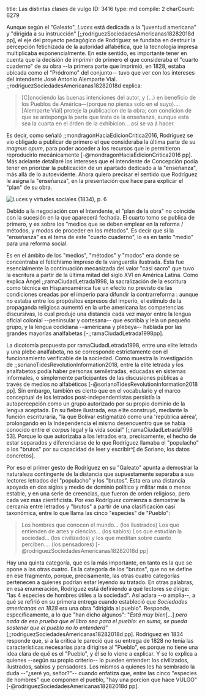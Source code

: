 title:          Las distintas clases de vulgo
ID:             3416
type:           md
compile:        2
charCount:      6279


Aunque según el "Galeato", *Luces* está dedicada a la "juventud americana" y "dirigida a su instrucción" [;;rodriguezSociedadesAmericanas18282018d pp], el eje del proyecto pedagógico de Rodríguez se fundaba en destruir la percepción fetichizada de la autoridad alfabética, que la tecnología impresa multiplicaba exponencialmente. En este sentido, es importante tener en cuenta que la decisión de imprimir de primero el que consideraba el "cuarto cuaderno" de su obra --la primera parte que imprimió, en 1828, estaba ubicada como el "Pródromo" del conjunto-- tuvo que ver con los intereses del intendente José Antonio Alemparte Vial.  ;;rodriguezSociedadesAmericanas18282018d explica: 

>[C]onociendo las buenas intenciones del autor, y (...) en beneficio de los Pueblos de América—(porque no piensa solo en el suyo).... [Alemparte Vial] proteje la publicacion de la obra; con condicion de que se anteponga la parte que trata de la enseñanza, aunque esta sea la cuarta en el órden de la exhibicion... así se va á hacer.

Es decir, como señaló ;;mondragonHaciaEdicionCritica2016, Rodríguez se vio obligado a publicar de primero el que consideraba la última parte de su *magnus opum*, para poder acceder a los recursos que le permitieron reproducirlo mecánicamente [-@mondragonHaciaEdicionCritica2016 pp]. Más adelante detallaré los intereses que el intendente de Concepción podía tener en priorizar la publicación de un apartado dedicado a la "enseñanza", más allá de lo autoevidente. Ahora quiero precisar el sentido que Rodríguez le asigna la "enseñanza", en la presentación que hace para explicar el "plan" de su obra.

![*Luces y virtudes sociales* (1834), p. 6](file:///home/febres/Pictures/Screenshots/Screenshot%20from%202023-05-09%2011-14-30.png)

Debido a la negociación con el Intendente, el "plan de la obra" no coincide con la sucesión en la que aparecerá fechada. El cuarto tomo se publica de primero, y es  sobre los "medios que se deben emplear en la reforma / métodos, y modos de proceder en los métodos". Es decir que si la "enseñanza" es el tema de este "cuarto cuaderno", lo es en tanto "medio" para una reforma social. 

Es en el ámbito de los "medios", "métodos" y "modos" era donde se concentraba el fetichismo impreso de la vanguardia ilustrada. Esta fue esencialmente la continuación mecanizada del valor "casi sacro" que tuvo la escritura a partir de la última mitad del siglo XVI en América Latina. Como explica Ángel ;;ramaCiudadLetrada1998, la sacralización de la escritura como técnica en Hispanoamérica fue un efecto no previsto de las condiciones creadas por el imperio para difundir la contrarreforma <!--esto lo afirma ramaCiudadLetrada1998 a partir de José Antonio Maravall, en un texto de 1975, es decir, debería buscar una referencia muchísimo más actualizada-->: aunque no estaba entre los propósitos expresos del imperio, el estímulo de la propaganda religiosa aumentó en la urbe americana las competencias discursivas, lo cual produjo una distancia cada vez mayor entre la lengua oficial colonial --peninsular y cortesana-- que escribía y leía un pequeño grupo, y la lengua codidiana --americana y plebeya-- hablada por las grandes mayorías analfabetas [-;;ramaCiudadLetrada1998pp]. 

La dicotomía propuesta por ramaCiudadLetrada1998, entre una elite letrada y una plebe analfabeta, no se corresponde estrictamente con el funcionamiento verificable de la sociedad. Como muestra la investigación de ;;sorianoTidesRevolutionInformation2018, entre la elite letrada y los analfabetos podía haber personas semiletradas, educadas en sistemas informales, o simplemente participantes de las discusiones públicas a través de medios no alfabéticos [-@sorianoTidesRevolutionInformation2018 pp]. Sin embargo, también es cierto que en el vocabulario y el marco conceptual de los letrados post-independentistas persistía la autopercepción como un grupo autorizado por su propio dominio de la lengua aceptada. En su fiebre ilustrada, esa elite construyó, mediante la función escrituraria, "la que Bolívar estigmatizó como una 'república aérea', prolongando en la Independencia el mismo desencuentro que se había conocido entre el *corpus* legal y la vida social" [;;ramaCiudadLetrada1998 53]. Porque lo que autorizaba a los letrados era, precisamente, el hecho de estar separados y diferenciarse de lo que Rodríguez llamaba el "populacho" o los "brutos" por su capacidad de leer y escribir^[ de Soriano, los datos concretos]. 

Por eso el primer gesto de Rodríguez en su "Galeato" apunta a demostrar la naturaleza contingente de la distancia que supuestamente separaba a sus lectores letrados del "populacho" y los "brutos". Esta era una distancia apoyada en dos siglos y medio de dominio político y militar más o menos estable, y en una serie de creencias, que fueron de orden religioso, pero cada vez más cientificista. Por eso Rodríguez comienza a demostrar la cercanía entre letrados y "brutos" a partir de una clasificación casi taxonómica, entre lo que llama las cinco "especies" de "Pueblo": 

>Los hombres que conocen el mundo…
(los ilustrados)
Los que entienden de artes y ciencias…
(los sabios)
Los que estudian la sociedad…
(los civilizados)
y los que meditan sobre cuanto perciben….
(los pensadores) [-@rodriguezSociedadesAmericanas18282018d pp]

Hay una quinta categoría, que es la más importante, en tanto es la que se opone a las otras cuatro. Es la categoría de los "brutos", que no se define en ese fragmento, porque, precisamente, las otras cuatro categorías  pertenecen a quienes podrían estar leyendo su tratado. En otras palabras, en esa enumeración, Rodríguez está definiendo a qué lectores se dirige: "las 4 especies de hombres útiles a la sociedad". Así aclara --o amplía--, a qué se refirió en su primera entrega cuando estableció que *Sociedades americanas en 1828* era una obra "dirigida al pueblo". Responde, específicamente, a lo que "han dicho algunos": "*Está muy bien*[...] *pero nada de eso prueba que el libro sea para el pueblo: en suma, se pueda sostener que el pueblo no lo entenderá*” [;;rodriguezSociedadesAmericanas18282018d pp]. Rodríguez en 1834 responde que, si a la crítica le pareció que su entrega de 1828 no tenía las características necesarias para dirigirse al "Pueblo", es porque no tiene una idea clara de qué es el "Pueblo", y él se lo viene a explicar. Y se lo explica a quienes --según su propio criterio-- lo pueden entender: los civilizados, ilustrados, sabios y pensadores. Los mismos a quienes les ha sembrado la duda --"¿seré yo, señor?"-- cuando enfatiza que, entre las cinco "especies de hombres" que componen el pueblo, "hay una porcion que hace VULGO" [-@rodriguezSociedadesAmericanas18282018d pp]. 